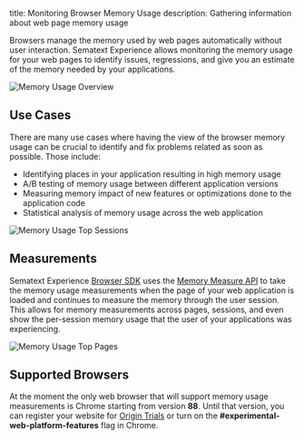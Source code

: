 title: Monitoring Browser Memory Usage
description: Gathering information about web page memory usage

Browsers manage the memory used by web pages automatically without user interaction. Sematext Experience allows monitoring the memory usage for your web pages to identify issues, regressions, and give you an estimate of the memory needed by your applications. 

<img
  class="content-modal-image"
  alt="Memory Usage Overview"
  title="Memory Usage Overview"
  src="../../images/experience/memory/overview.png"
/>

## Use Cases
There are many use cases where having the view of the browser memory usage can be crucial to identify and fix problems related as soon as possible. Those include:

 * Identifying places in your application resulting in high memory usage
 * A/B testing of memory usage between different application versions
 * Measuring memory impact of new features or optimizations done to the application code
 * Statistical analysis of memory usage across the web application

<img
  class="content-modal-image"
  alt="Memory Usage Top Sessions"
  title="Memory Usage Top Sessions"
  src="../../images/experience/memory/topsessions.png"
/>

## Measurements
Sematext Experience [Browser SDK](https://sematext.com/docs/agents/browser/) uses the [Memory Measure API](https://wicg.github.io/performance-measure-memory/) to take the memory usage measurements when the page of your web application is loaded and continues to measure the memory through the user session. This allows for memory measurements across pages, sessions, and even show the per-session memory usage that the user of your applications was experiencing. 

<img
  class="content-modal-image"
  alt="Memory Usage Top Pages"
  title="Memory Usage Top Pages"
  src="../../images/experience/memory/toppages.png"
/>

## Supported Browsers
At the moment the only web browser that will support memory usage measurements is Chrome starting from version **88**. Until that version, you can register your website for [Origin Trials](https://developers.chrome.com/origintrials/#/view_trial/1281274093986906113) or turn on the **#experimental-web-platform-features** flag in Chrome. 
